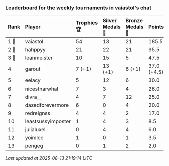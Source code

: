 ### Leaderboard for the weekly tournaments in vaiastol's chat

| Rank  | Player             | Trophies 🏆 | Silver Medals 🥈 | Bronze Medals 🥉 | Points      |
|:------|:-------------------|:------------|:-----------------|:-----------------|:------------|
| 1 🥇  | vaiastol           | 54          | 13               | 21               | 185.5       |
| 2 🥈  | hahppyy            | 21          | 22               | 21               | 95.5        |
| 3 🥉  | leanmeister        | 10          | 15               | 5                | 47.5        |
| 4     | garout             | 7 (+1)      | 13 (+1)          | 6 (+1)           | 37.0 (+4.5) |
| 5     | eelacy             | 5           | 12               | 6                | 30.0        |
| 6     | nicestnarwhal      | 7           | 3                | 4                | 26.0        |
| 7     | divra__            | 4           | 7                | 12               | 25.0        |
| 8     | dazedforevermore   | 6           | 0                | 4                | 20.0        |
| 9     | redreignss         | 4           | 4                | 2                | 17.0        |
| 10    | leastsussyimposter | 1           | 4                | 3                | 8.5         |
| 11    | julialuxel         | 0           | 4                | 4                | 6.0         |
| 12    | yoimlee            | 1           | 0                | 1                | 3.5         |
| 13    | pengeg             | 0           | 1                | 2                | 2.0         |

_Last updated at 2025-08-13 21:19:14 UTC_